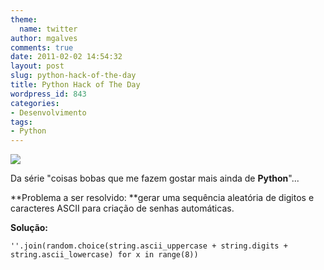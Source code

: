 ```yaml
---
theme:
  name: twitter
author: mgalves
comments: true
date: 2011-02-02 14:54:32
layout: post
slug: python-hack-of-the-day
title: Python Hack of The Day
wordpress_id: 843
categories:
- Desenvolvimento
tags:
- Python
---
```


[![](http://vidadesuporte.com.br/wp-content/uploads/2012/10/Suporte_568.jpg)](http://vidadesuporte.com.br/suporte-a-serie/ma-influencia/)


Da série "coisas bobas que me fazem gostar mais ainda de **Python**"...

**Problema a ser resolvido: **gerar uma sequência aleatória de digitos e caracteres ASCII para criação de senhas automáticas.

**Solução:**

    
    ''.join(random.choice(string.ascii_uppercase + string.digits + string.ascii_lowercase) for x in range(8))
